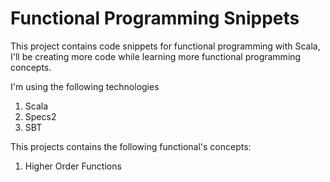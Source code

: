 Functional Programming Snippets
============================================

This project contains code snippets for functional programming with Scala,
I'll be creating more code while learning more functional programming concepts. 

I'm using the following technologies

1. Scala
2. Specs2
3. SBT

This projects contains the following functional's concepts:

1. Higher Order Functions